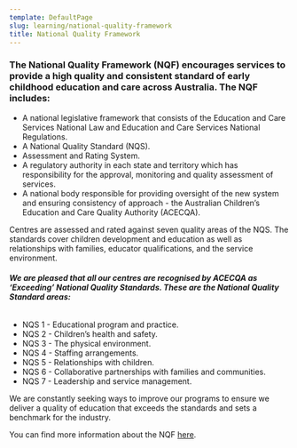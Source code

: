 ```yaml
---
template: DefaultPage
slug: learning/national-quality-framework
title: National Quality Framework
---
```


### The National Quality Framework (NQF) encourages services to provide a high quality and consistent standard of early childhood education and care across Australia. The NQF includes:

- A national legislative framework that consists of the Education and Care Services National Law and Education and Care Services National Regulations.
- A National Quality Standard (NQS).
- Assessment and Rating System.
- A regulatory authority in each state and territory which has responsibility for the approval, monitoring and quality assessment of services.
- A national body responsible for providing oversight of the new system and ensuring consistency of approach - the Australian Children’s Education and Care Quality Authority (ACECQA).

Centres are assessed and rated against seven quality areas of the NQS. The standards cover children development and education as well as relationships with families, educator qualifications, and the service environment.

###### **We are pleased that all our centres are recognised by ACECQA as ‘Exceeding’ National Quality Standards. These are the National Quality Standard areas:**

- NQS 1 - Educational program and practice.
- NQS 2 - Children’s health and safety.
- NQS 3 - The physical environment.
- NQS 4 - Staffing arrangements.
- NQS 5 - Relationships with children.
- NQS 6 - Collaborative partnerships with families and communities.
- NQS 7 - Leadership and service management.

We are constantly seeking ways to improve our programs to ensure we deliver a quality of education that exceeds the standards and sets a benchmark for the industry.

You can find more information about the NQF [here](#).
